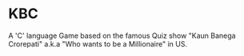 # KBC
A 'C' language Game based on the famous Quiz show "Kaun Banega Crorepati" a.k.a "Who wants to be a Millionaire" in US.
